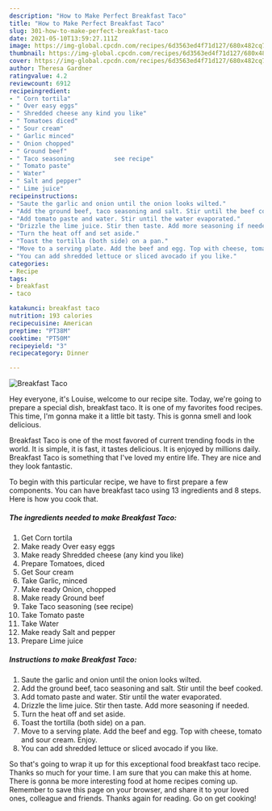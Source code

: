 ```yaml
---
description: "How to Make Perfect Breakfast Taco"
title: "How to Make Perfect Breakfast Taco"
slug: 301-how-to-make-perfect-breakfast-taco
date: 2021-05-10T13:59:27.111Z
image: https://img-global.cpcdn.com/recipes/6d3563ed4f71d127/680x482cq70/breakfast-taco-recipe-main-photo.jpg
thumbnail: https://img-global.cpcdn.com/recipes/6d3563ed4f71d127/680x482cq70/breakfast-taco-recipe-main-photo.jpg
cover: https://img-global.cpcdn.com/recipes/6d3563ed4f71d127/680x482cq70/breakfast-taco-recipe-main-photo.jpg
author: Theresa Gardner
ratingvalue: 4.2
reviewcount: 6912
recipeingredient:
- " Corn tortila"
- " Over easy eggs"
- " Shredded cheese any kind you like"
- " Tomatoes diced"
- " Sour cream"
- " Garlic minced"
- " Onion chopped"
- " Ground beef"
- " Taco seasoning           see recipe"
- " Tomato paste"
- " Water"
- " Salt and pepper"
- " Lime juice"
recipeinstructions:
- "Saute the garlic and onion until the onion looks wilted."
- "Add the ground beef, taco seasoning and salt. Stir until the beef cooked."
- "Add tomato paste and water. Stir until the water evaporated."
- "Drizzle the lime juice. Stir then taste. Add more seasoning if needed."
- "Turn the heat off and set aside."
- "Toast the tortilla (both side) on a pan."
- "Move to a serving plate. Add the beef and egg. Top with cheese, tomato and sour cream. Enjoy."
- "You can add shredded lettuce or sliced avocado if you like."
categories:
- Recipe
tags:
- breakfast
- taco

katakunci: breakfast taco 
nutrition: 193 calories
recipecuisine: American
preptime: "PT38M"
cooktime: "PT50M"
recipeyield: "3"
recipecategory: Dinner

---
```



![Breakfast Taco](https://img-global.cpcdn.com/recipes/6d3563ed4f71d127/680x482cq70/breakfast-taco-recipe-main-photo.jpg)

Hey everyone, it's Louise, welcome to our recipe site. Today, we're going to prepare a special dish, breakfast taco. It is one of my favorites food recipes. This time, I'm gonna make it a little bit tasty. This is gonna smell and look delicious.

Breakfast Taco is one of the most favored of current trending foods in the world. It is simple, it is fast, it tastes delicious. It is enjoyed by millions daily. Breakfast Taco is something that I've loved my entire life. They are nice and they look fantastic.




To begin with this particular recipe, we have to first prepare a few components. You can have breakfast taco using 13 ingredients and 8 steps. Here is how you cook that.

<!--inarticleads1-->

##### The ingredients needed to make Breakfast Taco:

1. Get  Corn tortila
1. Make ready  Over easy eggs
1. Make ready  Shredded cheese (any kind you like)
1. Prepare  Tomatoes, diced
1. Get  Sour cream
1. Take  Garlic, minced
1. Make ready  Onion, chopped
1. Make ready  Ground beef
1. Take  Taco seasoning           (see recipe)
1. Take  Tomato paste
1. Take  Water
1. Make ready  Salt and pepper
1. Prepare  Lime juice




<!--inarticleads2-->

##### Instructions to make Breakfast Taco:

1. Saute the garlic and onion until the onion looks wilted.
1. Add the ground beef, taco seasoning and salt. Stir until the beef cooked.
1. Add tomato paste and water. Stir until the water evaporated.
1. Drizzle the lime juice. Stir then taste. Add more seasoning if needed.
1. Turn the heat off and set aside.
1. Toast the tortilla (both side) on a pan.
1. Move to a serving plate. Add the beef and egg. Top with cheese, tomato and sour cream. Enjoy.
1. You can add shredded lettuce or sliced avocado if you like.




So that's going to wrap it up for this exceptional food breakfast taco recipe. Thanks so much for your time. I am sure that you can make this at home. There is gonna be more interesting food at home recipes coming up. Remember to save this page on your browser, and share it to your loved ones, colleague and friends. Thanks again for reading. Go on get cooking!
